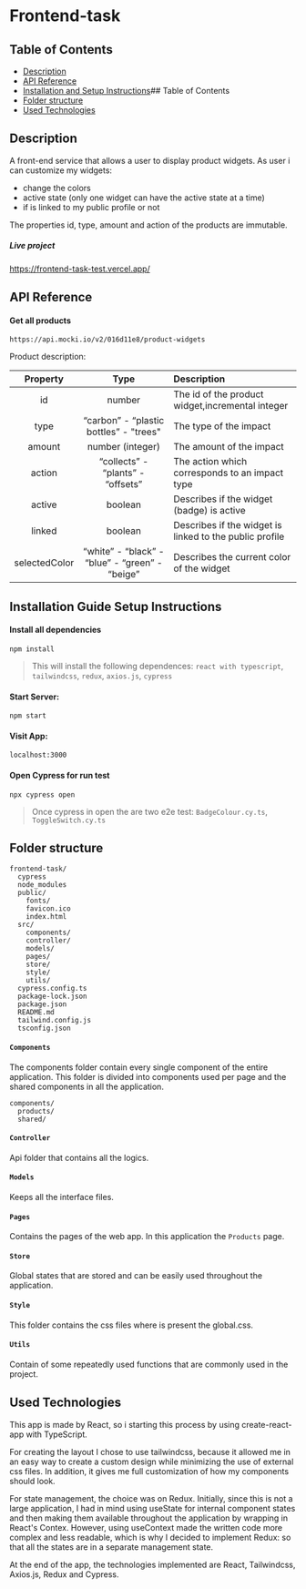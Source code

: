 # Frontend-task

## Table of Contents

- [Description](description)
- [API Reference](#api-reference)
- [Installation and Setup Instructions](#installation-and-setup-instructions)## Table of Contents
- [Folder structure](#folder-structure)
- [Used Technologies](#used-technologies)

## Description

A front-end service that allows a user to display product widgets.
As user i can customize my widgets:

- change the colors
- active state (only one widget can have the active state at a time)
- if is linked to my public profile or not

The properties id, type, amount and action of the products are immutable.

##### Live project

https://frontend-task-test.vercel.app/

## API Reference

#### Get all products

```
https://api.mocki.io/v2/016d11e8/product-widgets
```

Product description:

|   Property    |                      Type                      | Description                                             |
| :-----------: | :--------------------------------------------: | :------------------------------------------------------ |
|      id       |                     number                     | The id of the product widget,incremental integer        |
|     type      |     “carbon” - “plastic bottles” - "trees"     | The type of the impact                                  |
|    amount     |                number (integer)                | The amount of the impact                                |
|    action     |       “collects” - “plants” - “offsets”        | The action which corresponds to an impact type          |
|    active     |                    boolean                     | Describes if the widget (badge) is active               |
|    linked     |                    boolean                     | Describes if the widget is linked to the public profile |
| selectedColor | “white” - “black” - “blue” - “green” - “beige” | Describes the current color of the widget               |

## Installation Guide Setup Instructions

#### Install all dependencies

```
npm install
```

> This will install the following dependences: `react with typescript`, `tailwindcss`, `redux`, `axios.js`, `cypress`

#### Start Server:

```
npm start
```

#### Visit App:

```
localhost:3000
```

#### Open Cypress for run test

```
npx cypress open
```

> Once cypress in open the are two e2e test: `BadgeColour.cy.ts`, `ToggleSwitch.cy.ts`

## Folder structure

```
frontend-task/
  cypress
  node_modules
  public/
    fonts/
    favicon.ico
    index.html
  src/
    components/
    controller/
    models/
    pages/
    store/
    style/
    utils/
  cypress.config.ts
  package-lock.json
  package.json
  README.md
  tailwind.config.js
  tsconfig.json
```

#### `Components`

The components folder contain every single component of the entire application. This folder is divided into components used per page and the shared components in all the application.

```
components/
  products/
  shared/
```

#### `Controller`

Api folder that contains all the logics.

#### `Models`

Keeps all the interface files.

#### `Pages`

Contains the pages of the web app. In this application the `Products` page.

#### `Store`

Global states that are stored and can be easily used throughout the application.

#### `Style`

This folder contains the css files where is present the global.css.

#### `Utils`

Contain of some repeatedly used functions that are commonly used in the project.

## Used Technologies

This app is made by React, so i starting this process by using create-react-app with TypeScript.

For creating the layout I chose to use tailwindcss, because it allowed me in an easy way to create a custom design while minimizing the use of external css files. In addition, it gives me full customization of how my components should look.

For state management, the choice was on Redux.
Initially, since this is not a large application, I had in mind using useState for internal component states and then making them available throughout the application by wrapping in React's Contex.
However, using useContext made the written code more complex and less readable, which is why I decided to implement Redux:
so that all the states are in a separate management state.

At the end of the app, the technologies implemented are React, Tailwindcss, Axios.js, Redux and Cypress.
